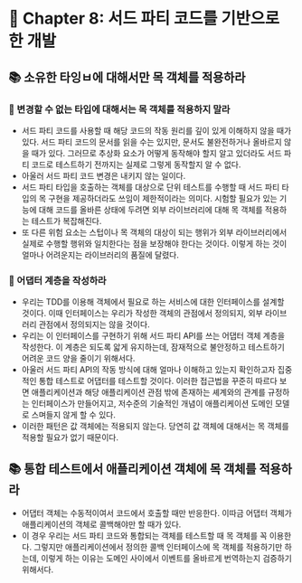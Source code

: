 # 🌈 Chapter 8: 서드 파티 코드를 기반으로 한 개발

## 📚 소유한 타잉ㅂ에 대해서만 목 객체를 적용하라

### 🎈 변경할 수 없는 타입에 대해서는 목 객체를 적용하지 말라
- 서드 파티 코드를 사용할 때 해당 코드의 작동 원리를 깊이 있게 이해하지 않을 때가 있다. 서드 파티 코드의 문서를 읽을 수는 있지만, 문서도 불완전하거나 올바르지 않을 때가 있다. 그러므로 추상화 요소가 어떻게 동작해야 할지 알고 있더라도 서드 파티 코드로 테스트하기 전까지는 실제로 그렇게 동작할지 알 수 없다.
- 아울러 서드 파티 코드 변경은 내키지 않는 일이다.
- 서드 파티 타입을 호출하는 객체를 대상으로 단위 테스트를 수행할 때 서드 파티 타입의 목 구현을 제공하더라도 쓰임이 제한적이라는 의미다. 시험할 필요가 있는 기능에 대해 코드를 올바른 상태에 두려면 외부 라이브러리에 대해 목 객체를 적용하는 테스트가 복잡해진다.
- 또 다른 위험 요소는 스텁이나 목 객체의 대상이 되는 행위가 외부 라이브러리에서 실제로 수행할 행위와 일치한다는 점을 보장해야 한다는 것이다. 이렇게 하는 것이 얼마나 어려운지는 라이브러리의 품질에 달렸다.

### 🎈 어댑터 계층을 작성하라
- 우리는 TDD를 이용해 객체에서 필요로 하는 서비스에 대한 인터페이스를 설계할 것이다. 이때 인터페이스는 우리가 작성한 객체의 관점에서 정의되지, 외부 라이브러리 관점에서 정의되지는 않을 것이다.
- 우리는 이 인터페이스를 구현하기 위해 서드 파티 API를 쓰는 어댑터 객체 계층을 작성한다. 이 계층은 되도록 앏게 유지하는데, 잠재적으로 불안정하고 테스트하기 어려운 코드 양을 줄이기 위해서다.
- 아울러 서드 파티 API의 작동 방식에 대해 얼마나 이해하고 있는지 확인하고자 집중적인 통합 테스트로 어댑터를 테스트할 것이다. 이러한 접근법을 꾸준히 따르다 보면 애플리케이션과 해당 애플리케이션 관점 밖에 존재하는 셰계와의 관계를 규정하는 인터페이스가 만들어지고, 저수준의 기술적인 개념이 애플리케이션 도메인 모델로 스며들지 않게 할 수 있다.
- 이러한 패턴은 값 객체에는 적용되지 않는다. 당연히 값 객체에 대해서는 목 객체를 적용할 필요가 없기 때문이다.

## 📚 통합 테스트에서 애플리케이션 객체에 목 객체를 적용하라
- 어댑터 객체는 수동적이여서 코드에서 호출할 때만 반응한다. 이따금 어댑터 객체가 애플리케이션의 객체로 콜백해야만 할 때가 있다.
- 이 경우 우리는 서드 파티 코드와 통합되는 객체를 테스트할 때 목 객체를 꼭 이용한다. 그렇지만 애플리케이션에서 정의한 콜백 인터페이스에 목 객체를 적용하기만 하는데, 이렇게 하는 이유는 도메인 사이에서 이벤트를 올바르게 번역하는지 검증하기 위해서다.
